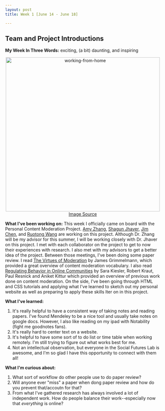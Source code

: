 ```yaml
---
layout: post
title: Week 1 [June 14 - June 18]

---
```


## Team and Project Introductions

**My Week In Three Words:** exciting, (a bit) daunting, and inspiring

<center><img src="https://yjqian02.github.io/alicezhang-dreu/images/working-from-home.jpg" alt="working-from-home" width="500"/></center>

<!-- centering image link -->
<div style="text-align:center">    
  <a href="https://www.istockphoto.com/illustrations/work-from-home">Image Source</a>
</div>

**What I've been working on:** This week I officially came on board with the Personal Content Moderation Project. [Amy Zhang](https://homes.cs.washington.edu/~axz), [Shagun Jhaver](https://homes.cs.washington.edu/~axz), [Jim Chen](https://homes.cs.washington.edu/~ruotongw/), and [Ruotong Wang](https://homes.cs.washington.edu/~ruotongw/) are working on this project. Although Dr. Zhang will be my advisor for this summer, I will be working closely with Dr. Jhaver on this project. I met with each collaborator on the project to get to now their experiences with research. I also met with my advisors to get a better idea of the project. Between those meetings, I've been doing some paper review. I read [The Virtues of Moderation](https://journals.sagepub.com/doi/pdf/10.1177/2053951718756684) by James Grimmelmann, which provided a great overview of content moderation vocabulary. I also read [Regulating Behavior in Online Communities](https://www.cs.cmu.edu/~kiesler/publications/2011/2011_regulating-behavior-online-communities.pdf) by Sara Kiesler, Robert Kraut, Paul Resnick and Aniket Kittur which provided an overview of previous work done on content moderation. On the side, I've been going through HTML and CSS tutorials and applying what I've learned to sketch out my personal website as well as preparing to apply these skills lter on in this project. 

**What I've learned:**
1. It's really helpful to have a consistent way of taking notes and reading papers. I've found Mendeley to be a nice tool and usually take notes on google docs. However, I also like reading on my ipad with Notability (fight me goodnotes fans).
2. It's really hard to center text on a website.
3. It's helpful to have some sort of to do list or time table when working remotely. I'm still trying to figure out what works best for me.
4. Not an intellectual observation, but everyone in the Social Futures Lab is awesome, and I'm so glad I have this opportunity to connect with them all!

**What I'm curious about:**
1. What sort of workflow do other people use to do paper review?
2. Will anyone ever "miss" a paper when dong paper review and how do you prevent that/accoutn for that?
3. From what I've gathered research has always involved a lot of independent work. How do people balance their work--especially now that *everything* is online?
